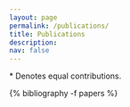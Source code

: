 ```yaml
---
layout: page
permalink: /publications/
title: Publications
description:
nav: false
---
```

\* Denotes equal contributions.

<div class="publications">

<div class="publications">
  {% bibliography -f papers %}
</div>

</div>
